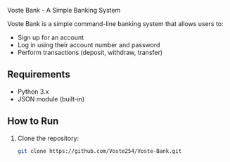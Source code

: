  Voste Bank - A Simple Banking System

Voste Bank is a simple command-line banking system that allows users to:
- Sign up for an account
- Log in using their account number and password
- Perform transactions (deposit, withdraw, transfer)

## Requirements
- Python 3.x
- JSON module (built-in)

## How to Run
1. Clone the repository:
   ```sh
   git clone https://github.com/Voste254/Voste-Bank.git
